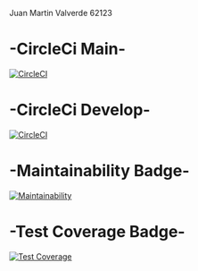 Juan Martin Valverde 62123

# -CircleCi Main-
[![CircleCI](https://dl.circleci.com/status-badge/img/gh/um-computacion-tm/scrabble-2023-Juan-Martin-Valverde/tree/main.svg?style=svg)](https://dl.circleci.com/status-badge/redirect/gh/um-computacion-tm/scrabble-2023-Juan-Martin-Valverde/tree/main)

# -CircleCi Develop-
[![CircleCI](https://dl.circleci.com/status-badge/img/gh/um-computacion-tm/scrabble-2023-Juan-Martin-Valverde/tree/develop.svg?style=svg)](https://dl.circleci.com/status-badge/redirect/gh/um-computacion-tm/scrabble-2023-Juan-Martin-Valverde/tree/develop)

# -Maintainability Badge-
[![Maintainability](https://api.codeclimate.com/v1/badges/3d4d88b8bdeea625c3ec/maintainability)](https://codeclimate.com/github/um-computacion-tm/scrabble-2023-Juan-Martin-Valverde/maintainability)

# -Test Coverage Badge-
[![Test Coverage](https://api.codeclimate.com/v1/badges/3d4d88b8bdeea625c3ec/test_coverage)](https://codeclimate.com/github/um-computacion-tm/scrabble-2023-Juan-Martin-Valverde/test_coverage)


